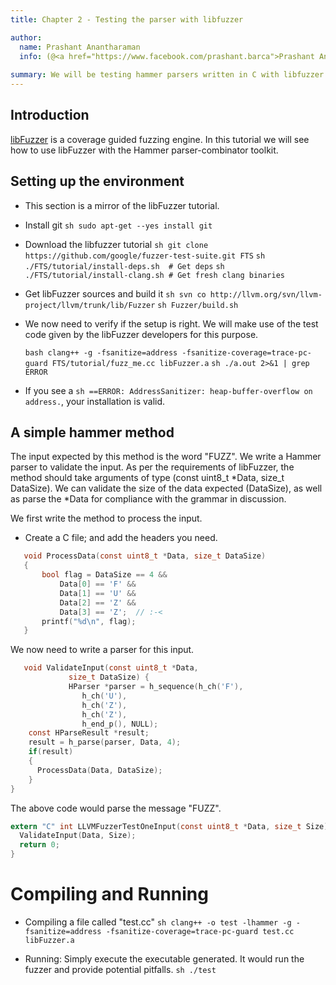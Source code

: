 ```yaml
---
title: Chapter 2 - Testing the parser with libfuzzer

author:
  name: Prashant Anantharaman
  info: (@<a href="https://www.facebook.com/prashant.barca">Prashant Anantharaman</a>)
  
summary: We will be testing hammer parsers written in C with libfuzzer to expose common C stack overflows, buffer overflows, memory leaks, etc.
---
```


## Introduction

[libFuzzer](https://github.com/google/fuzzer-test-suite/blob/master/tutorial/libFuzzerTutorial.md) is a coverage guided fuzzing engine. In this tutorial we will see how to use libFuzzer with the Hammer parser-combinator toolkit.

## Setting up the environment

- This section is a mirror of the libFuzzer tutorial.

- Install git
  ```sh sudo apt-get --yes install git```
- Download the libfuzzer tutorial
  ```sh git clone https://github.com/google/fuzzer-test-suite.git FTS```
  ```sh ./FTS/tutorial/install-deps.sh  # Get deps```
  ```sh ./FTS/tutorial/install-clang.sh # Get fresh clang binaries```
- Get libFuzzer sources and build it
  ```sh svn co http://llvm.org/svn/llvm-project/llvm/trunk/lib/Fuzzer```
  ```sh Fuzzer/build.sh```


- We now need to verify if the setup is right. We will make use of the test code given by the libFuzzer developers for this purpose.

  ```bash clang++ -g -fsanitize=address -fsanitize-coverage=trace-pc-guard FTS/tutorial/fuzz_me.cc libFuzzer.a```
  ```sh ./a.out 2>&1 | grep ERROR```

- If you see a ```sh ==ERROR: AddressSanitizer: heap-buffer-overflow on address.```, your installation is valid.

## A simple hammer method

The input expected by this method is the word "FUZZ". We write a Hammer parser to validate the input. As per the requirements of libFuzzer, the method should take arguments of type (const uint8_t *Data, size_t DataSize). We can validate the size of the data expected (DataSize), as well as parse the *Data for compliance with the grammar in discussion.

We first write the method to process the input.

- Create a C file; and add the headers you need.

```c
   void ProcessData(const uint8_t *Data, size_t DataSize)
   {       
   	   bool flag = DataSize == 4 &&
    	   Data[0] == 'F' &&
    	   Data[1] == 'U' &&
    	   Data[2] == 'Z' &&
    	   Data[3] == 'Z';  // :‑<
  	   printf("%d\n", flag);
   }
```

We now need to write a parser for this input.

```c
   void ValidateInput(const uint8_t *Data,
   	         size_t DataSize) {
    		 HParser *parser = h_sequence(h_ch('F'),
                h_ch('U'),
                h_ch('Z'),
                h_ch('Z'),
                h_end_p(), NULL);
    const HParseResult *result;
    result = h_parse(parser, Data, 4);
    if(result)
    {
      ProcessData(Data, DataSize);
    }
}
```

The above code would parse the message "FUZZ".

```c
extern "C" int LLVMFuzzerTestOneInput(const uint8_t *Data, size_t Size) {
  ValidateInput(Data, Size);
  return 0;
}
```

# Compiling and Running

- Compiling a file called "test.cc"
```sh clang++ -o test -lhammer -g -fsanitize=address -fsanitize-coverage=trace-pc-guard test.cc libFuzzer.a```

- Running: Simply execute the executable generated. It would run the fuzzer and provide potential pitfalls.
```sh ./test```

